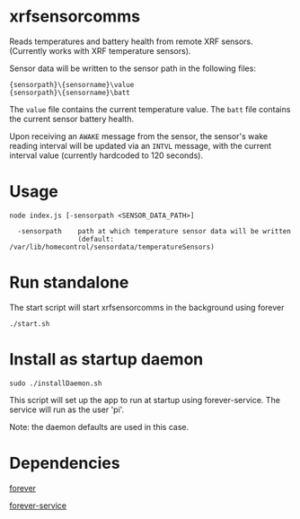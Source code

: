# xrfsensorcomms

Reads temperatures and battery health from remote XRF sensors. (Currently works with XRF temperature sensors).

Sensor data will be written to the sensor path in the following files:

    {sensorpath}\{sensorname}\value
    {sensorpath}\{sensorname}\batt

The `value` file contains the current temperature value.
The `batt` file contains the current sensor battery health.

Upon receiving an `AWAKE` message from the sensor, the sensor's wake reading interval will be updated via an `INTVL` message, with the current interval value (currently hardcoded to 120 seconds).

# Usage

    node index.js [-sensorpath <SENSOR_DATA_PATH>]

      -sensorpath    path at which temperature sensor data will be written
                     (default: /var/lib/homecontrol/sensordata/temperatureSensors)

# Run standalone

The start script will start xrfsensorcomms in the background using forever

    ./start.sh

# Install as startup daemon

    sudo ./installDaemon.sh

This script will set up the app to run at startup using forever-service. The service will run as the user 'pi'.

Note: the daemon defaults are used in this case.

# Dependencies

[forever](https://github.com/foreverjs/forever)

[forever-service](https://github.com/zapty/forever-service)

